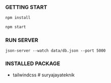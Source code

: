 ### GETTING START

```sh
npm install
```

```sh
npm start
```

### RUN SERVER

```
json-server --watch data/db.json --port 5000
```

### INSTALLED PACKAGE

- tailwindcss
#   s u r y a j a y a t e k n i k  
 